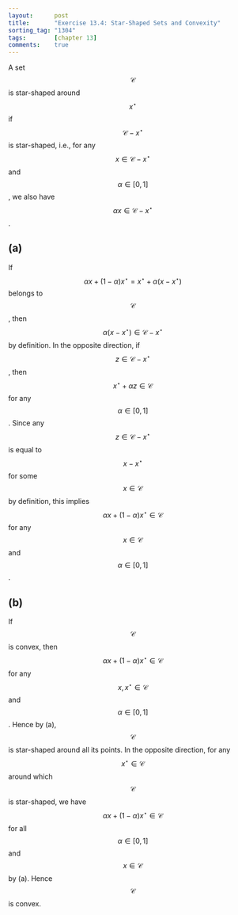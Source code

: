 ```yaml
---
layout:      post
title:       "Exercise 13.4: Star-Shaped Sets and Convexity"
sorting_tag: "1304"
tags:        [chapter 13]
comments:    true
---
```


A set $$\mathcal{C}$$ is star-shaped around $$x^\star$$ if
$$\mathcal{C} - x^\star$$ is star-shaped, i.e., for any
$$x \in \mathcal{C} - x^\star$$ and $$\alpha \in [0,1]$$,
we also have $$\alpha x \in \mathcal{C} - x^\star$$.


## (a)

If
$$\alpha x + (1 - \alpha) x^\star = x^\star + \alpha (x - x^\star)$$
belongs to $$\mathcal{C}$$, then
$$\alpha(x - x^\star) \in \mathcal{C} - x^\star$$ by definition.
In the opposite direction, if $$z \in \mathcal{C} - x^\star$$, then
$$x^\star + \alpha z \in \mathcal{C}$$ for any $$\alpha \in [0, 1]$$.
Since any $$z \in \mathcal{C} - x^\star$$ is equal to $$x - x^\star$$ for
some $$x \in \mathcal{C}$$ by definition, this implies
$$\alpha x + (1 - \alpha) x^\star \in \mathcal{C}$$ for any $$x \in \mathcal{C}$$
and $$\alpha \in [0, 1]$$.


## (b)

If $$\mathcal{C}$$ is convex, then
$$\alpha x + (1 - \alpha) x^\star \in \mathcal{C}$$ for any $$x, x^\star \in \mathcal{C}$$ and $$\alpha \in [0,1]$$. Hence by (a),
$$\mathcal{C}$$ is star-shaped around all its points.
In the opposite direction, for any $$x^\star \in \mathcal{C}$$ around which
$$\mathcal{C}$$ is star-shaped, we have
$$\alpha x + (1 - \alpha) x^\star \in \mathcal{C}$$ for all $$\alpha \in [0,1]$$
and $$x \in \mathcal{C}$$ by (a). Hence $$\mathcal{C}$$ is convex.

